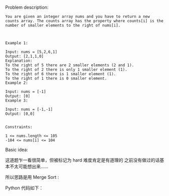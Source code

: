 
Problem description:

```
You are given an integer array nums and you have to return a new counts array. The counts array has the property where counts[i] is the number of smaller elements to the right of nums[i].

 

Example 1:

Input: nums = [5,2,6,1]
Output: [2,1,1,0]
Explanation:
To the right of 5 there are 2 smaller elements (2 and 1).
To the right of 2 there is only 1 smaller element (1).
To the right of 6 there is 1 smaller element (1).
To the right of 1 there is 0 smaller element.
Example 2:

Input: nums = [-1]
Output: [0]
Example 3:

Input: nums = [-1,-1]
Output: [0,0]
 

Constraints:

1 <= nums.length <= 105
-104 <= nums[i] <= 104

```

Basic idea:

这道题乍一看很简单，但被标记为 hard 难度肯定是有道理的
之前没有做过的话基本不太可能想出来......

所以思路是用 Merge Sort :

Python 代码如下：

```Python



```